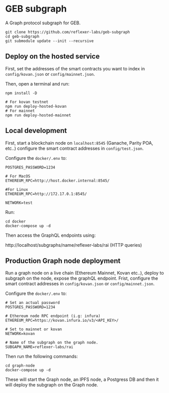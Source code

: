 # GEB subgraph

A Graph protocol subgraph for GEB.

```
git clone https://github.com/reflexer-labs/geb-subgraph
cd geb-subgraph
git submodule update --init --recursive
```

## Deploy on the hosted service

First, set the addresses of the smart contracts you want to index in `config/kovan.json` or `config/mainnet.json`.

Then, open a terminal and run:

```
npm install -D

# For kovan testnet
npm run deploy-hosted-kovan
# For mainnet
npm run deploy-hosted-mainnet
```

## Local development

First, start a blockchain node on `localhost:8545` (Ganache, Parity POA, etc..) configure the smart contract addresses in `config/test.json`.

Configure the `docker/.env` to:

```
POSTGRES_PASSWORD=1234

# For MacOS
ETHEREUM_RPC=http://host.docker.internal:8545/

#For Linux
ETHEREUM_RPC=http://172.17.0.1:8545/

NETWORK=test
```

Run:

```
cd docker
docker-compose up -d
```

Then access the GraphQL endpoints using:

http://localhost/subgraphs/name/reflexer-labs/rai (HTTP queries)

## Production Graph node deployment

Run a graph node on a live chain (Ethereum Mainnet, Kovan etc..), deploy to subgraph on the node, expose the graphQL endpoint.
Frist, configure the smart contract addresses in `config/kovan.json` or `config/mainnet.json`.

Configure the `docker/.env` to:

```
# Set an actual password
POSTGRES_PASSWORD=1234

# Ethereum node RPC endpoint (i.g: infura)
ETHEREUM_RPC=https://kovan.infura.io/v3/<API_KEY>/

# Set to mainnet or kovan
NETWORK=kovan

# Name of the subgraph on the graph node.
SUBGAPH_NAME=reflexer-labs/rai

```

Then run the following commands:

```
cd graph-node
docker-compose up -d
```

These will start the Graph node, an IPFS node, a Postgress DB and then it will deploy the subgraph on the Graph node.
